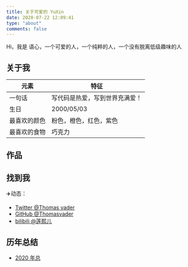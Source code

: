 ```yaml
---
title: 关于可爱的 YuXin
date: 2020-07-22 12:09:41
type: "about"
comments: false
---
```


Hi，我是 语心，一个可爱的人，一个纯粹的人，一个没有脱离低级趣味的人

## 关于我

| 元素 | 特征 |
| ----| ---- |
| 一句话 | 写代码是热爱，写到世界充满爱！ |
| 生日 | 2000/05/03 |
| 最喜欢的颜色 | 粉色，橙色，红色，紫色 |
| 最喜欢的食物 | 巧克力 |

## 作品


## 找到我

✈️动态：

- [Twitter @Thomas vader](https://twitter.com/@ZiTt6qpCSg0xsmZ)
- [GitHub @Thomasvader](https://github.com/Thomasvader)
- [bilibili @莲熙儿](https://space.bilibili.com/307710908)


## 历年总结

- [2020 年总](/2020)
